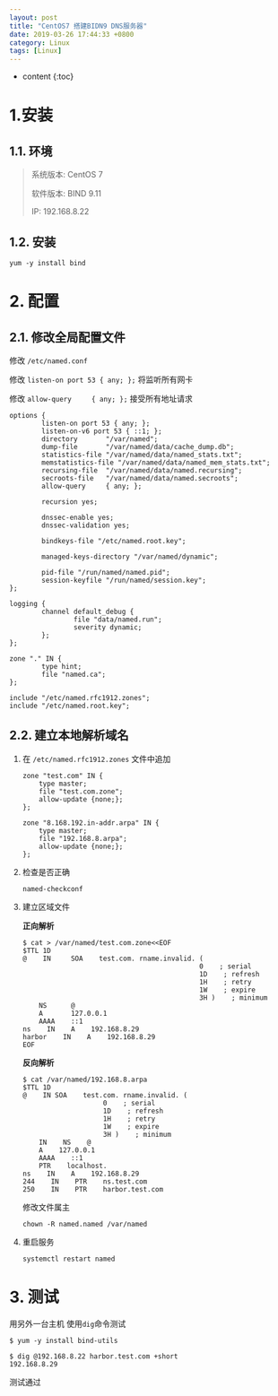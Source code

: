 ```yaml
---
layout: post
title: "CentOS7 搭建BIDN9 DNS服务器"
date: 2019-03-26 17:44:33 +0800
category: Linux
tags: [Linux]
---
```

* content
{:toc}


# 1.安装

## 1.1. 环境


>系统版本: CentOS 7
>
>软件版本: BIND 9.11
>
>IP:  192.168.8.22

## 1.2. 安装

```
yum -y install bind
```


# 2. 配置

## 2.1. 修改全局配置文件


修改 `/etc/named.conf`

修改 `listen-on port 53 { any; };` 将监听所有网卡

修改 `allow-query     { any; };` 接受所有地址请求

```
options {
        listen-on port 53 { any; };
        listen-on-v6 port 53 { ::1; };
        directory       "/var/named";
        dump-file       "/var/named/data/cache_dump.db";
        statistics-file "/var/named/data/named_stats.txt";
        memstatistics-file "/var/named/data/named_mem_stats.txt";
        recursing-file  "/var/named/data/named.recursing";
        secroots-file   "/var/named/data/named.secroots";
        allow-query     { any; };

        recursion yes;

        dnssec-enable yes;
        dnssec-validation yes;

        bindkeys-file "/etc/named.root.key";

        managed-keys-directory "/var/named/dynamic";

        pid-file "/run/named/named.pid";
        session-keyfile "/run/named/session.key";
};

logging {
        channel default_debug {
                file "data/named.run";
                severity dynamic;
        };
};

zone "." IN {
        type hint;
        file "named.ca";
};

include "/etc/named.rfc1912.zones";
include "/etc/named.root.key";
```


## 2.2. 建立本地解析域名

1. 在 `/etc/named.rfc1912.zones` 文件中追加

	```
	zone "test.com" IN {
		type master;
		file "test.com.zone";
		allow-update {none;};
	};
	
	zone "8.168.192.in-addr.arpa" IN {
		type master;
		file "192.168.8.arpa";
		allow-update {none;};
	};
	```

2. 检查是否正确

	`named-checkconf`

3. 建立区域文件

	**正向解析**
	
	```
	$ cat > /var/named/test.com.zone<<EOF
	$TTL 1D
	@    IN 	SOA    test.com. rname.invalid. (
							                    0    ; serial
							                    1D    ; refresh
							                    1H    ; retry
							                    1W    ; expire
							                    3H )    ; minimum
        NS      @
        A       127.0.0.1
        AAAA    ::1
	ns    IN    A    192.168.8.29
	harbor    IN    A    192.168.8.29
	EOF
	```
	
	**反向解析**
		
	```
	$ cat /var/named/192.168.8.arpa
	$TTL 1D
	@    IN SOA    test.com. rname.invalid. (
	                    0    ; serial
	                    1D    ; refresh
	                    1H    ; retry
	                    1W    ; expire
	                    3H )    ; minimum
	    IN    NS    @
	    A    127.0.0.1
	    AAAA    ::1
	    PTR    localhost.
	ns    IN    A    192.168.8.29
	244    IN    PTR    ns.test.com
	250    IN    PTR    harbor.test.com
	```
		
	修改文件属主
	
	```
	chown -R named.named /var/named
	```
	
4. 重启服务

	```
	systemctl restart named
	```
	
# 3. 测试

用另外一台主机 使用`dig`命令测试

```
$ yum -y install bind-utils

$ dig @192.168.8.22 harbor.test.com +short
192.168.8.29
```

测试通过